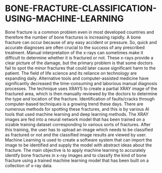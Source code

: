 # BONE-FRACTURE-CLASSIFICATION-USING-MACHINE-LEARNING
Bone fracture is a common problem even in most developed countries and therefore the number of bone fractures is increasing rapidly. A bone fracture can occur because of any easy accident or pressure. So, quick and accurate diagnoses are often crucial to the success of any prescribed treatment. Manual interpretation of the x-rays can sometimes make it difficult to determine whether it is fractured or not. These x-rays provide a clear picture of the damage, but the primary problem is that some doctors fail to spot the minor fractures that could later cause significant harm to the patient. 
The field of life science and its reliance on technology are expanding daily. Alternative tools and computer-assisted medicine have significantly decreased the time-consuming and laborious manual diagnosis processes. The technique uses XRAYS to create a partial XRAY image of the fractured area, which is then manually reviewed by the doctors to determine the type and location of the fracture. Identification of faults/cracks through computer-based techniques is a growing trend these days. There are numerous methods for spotting these fractures, and this is by various Al tools that used machine learning and deep learning methods.
The XRAY images are fed into a neural network model that has been trained on a sizable training dataset corresponding to various sorts of fractures. After this training, the user has to upload an image which needs to be classified as fractured or not and the classified image results are viewed by user. Machine Learning is used to create a software system that can import the image to be identified and supply the model with abstract ideas about the fracture. The main objective is to apply machine learning to accurately identify bone fractures in x-ray images and to classify the kind of bone fracture using a trained machine learning model that has been built on a collection of x-ray data.


